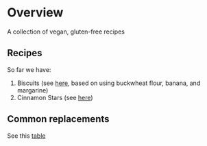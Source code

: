 # Overview
A collection of vegan, gluten-free recipes

## Recipes
So far we have:
1. Biscuits (see [here](biscuits.txt), based on using buckwheat flour, banana, and margarine)
2. Cinnamon Stars (see [here](cinnamon_stars.txt))

## Common replacements
See this [table](substitutes.rst)

